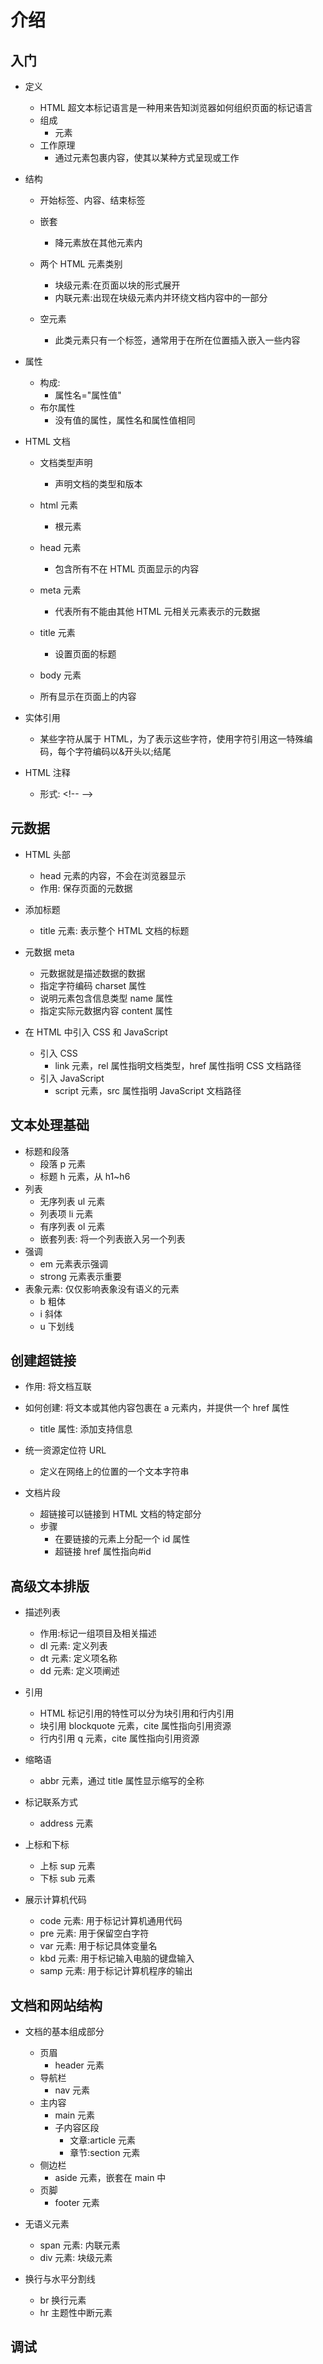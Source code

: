 # 介绍

## 入门

- 定义

  - HTML 超文本标记语言是一种用来告知浏览器如何组织页面的标记语言
  - 组成
    - 元素
  - 工作原理
    - 通过元素包裹内容，使其以某种方式呈现或工作

- 结构

  - 开始标签、内容、结束标签
  - 嵌套
    - 降元素放在其他元素内
  - 两个 HTML 元素类别

    - 块级元素:在页面以块的形式展开
    - 内联元素:出现在块级元素内并环绕文档内容中的一部分

  - 空元素

    - 此类元素只有一个标签，通常用于在所在位置插入嵌入一些内容

- 属性

  - 构成:
    - 属性名="属性值"
  - 布尔属性
    - 没有值的属性，属性名和属性值相同

- HTML 文档

  - 文档类型声明
    - 声明文档的类型和版本
  - html 元素
    - 根元素
  - head 元素
    - 包含所有不在 HTML 页面显示的内容
  - meta 元素
    - 代表所有不能由其他 HTML 元相关元素表示的元数据
  - title 元素
    - 设置页面的标题
  - body 元素

  - 所有显示在页面上的内容

- 实体引用

  - 某些字符从属于 HTML，为了表示这些字符，使用字符引用这一特殊编码，每个字符编码以&开头以;结尾

- HTML 注释
  - 形式: \<!-- -->

## 元数据

- HTML 头部
  - head 元素的内容，不会在浏览器显示
  - 作用: 保存页面的元数据
- 添加标题
  - title 元素: 表示整个 HTML 文档的标题
- 元数据 meta

  - 元数据就是描述数据的数据
  - 指定字符编码 charset 属性
  - 说明元素包含信息类型 name 属性
  - 指定实际元数据内容 content 属性

- 在 HTML 中引入 CSS 和 JavaScript
  - 引入 CSS
    - link 元素，rel 属性指明文档类型，href 属性指明 CSS 文档路径
  - 引入 JavaScript
    - script 元素，src 属性指明 JavaScript 文档路径

## 文本处理基础

- 标题和段落
  - 段落 p 元素
  - 标题 h 元素，从 h1~h6
- 列表
  - 无序列表 ul 元素
  - 列表项 li 元素
  - 有序列表 ol 元素
  - 嵌套列表: 将一个列表嵌入另一个列表
- 强调
  - em 元素表示强调
  - strong 元素表示重要
- 表象元素: 仅仅影响表象没有语义的元素
  - b 粗体
  - i 斜体
  - u 下划线

## 创建超链接

- 作用: 将文档互联
- 如何创建: 将文本或其他内容包裹在 a 元素内，并提供一个 href 属性

  - title 属性: 添加支持信息

- 统一资源定位符 URL

  - 定义在网络上的位置的一个文本字符串

- 文档片段
  - 超链接可以链接到 HTML 文档的特定部分
  - 步骤
    - 在要链接的元素上分配一个 id 属性
    - 超链接 href 属性指向#id

## 高级文本排版

- 描述列表

  - 作用:标记一组项目及相关描述
  - dl 元素: 定义列表
  - dt 元素: 定义项名称
  - dd 元素: 定义项阐述

- 引用

  - HTML 标记引用的特性可以分为块引用和行内引用
  - 块引用 blockquote 元素，cite 属性指向引用资源
  - 行内引用 q 元素，cite 属性指向引用资源

- 缩略语

  - abbr 元素，通过 title 属性显示缩写的全称

- 标记联系方式

  - address 元素

- 上标和下标

  - 上标 sup 元素
  - 下标 sub 元素

- 展示计算机代码
  - code 元素: 用于标记计算机通用代码
  - pre 元素: 用于保留空白字符
  - var 元素: 用于标记具体变量名
  - kbd 元素: 用于标记输入电脑的键盘输入
  - samp 元素: 用于标记计算机程序的输出

## 文档和网站结构

- 文档的基本组成部分

  - 页眉
    - header 元素
  - 导航栏
    - nav 元素
  - 主内容
    - main 元素
    - 子内容区段
      - 文章:article 元素
      - 章节:section 元素
  - 侧边栏
    - aside 元素，嵌套在 main 中
  - 页脚
    - footer 元素

- 无语义元素

  - span 元素: 内联元素
  - div 元素: 块级元素

- 换行与水平分割线

  - br 换行元素
  - hr 主题性中断元素

## 调试
